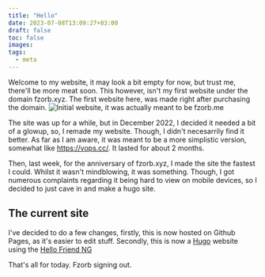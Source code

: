 ```yaml
---
title: "Hello"
date: 2023-07-08T13:09:27+03:00
draft: false
toc: false
images:
tags:
  - meta
---
```

Welcome to my website, it may look a bit empty for now, but trust me, there'll be more meat soon. This however, isn't my first website under the domain fzorb.xyz. The first website here, was made right after purchasing the domain.
![Initial website, it was actually meant to be fzorb.me](/pictures/fzorbv1.png)


The site was up for a while, but in December 2022, I decided it needed a bit of a glowup, so, I remade my website. Though, I didn't necesarrily find it better. As far as I am aware, it was meant to be a more simplistic version, somewhat like <https://vops.cc/>. It lasted for about 2 months.


Then, last week, for the anniversary of fzorb.xyz, I made the site the fastest I could. Whilst it wasn't mindblowing, it was something. Though, I got numerous complaints regarding it being hard to view on mobile devices, so I decided to just cave in and make a hugo site.
## The current site
I've decided to do a few changes, firstly, this is now hosted on Github Pages, as it's easier to edit stuff. Secondly, this is now a [Hugo](https://gohugo.io/) website using the [Hello Friend NG](https://themes.gohugo.io/themes/hugo-theme-hello-friend-ng/)


That's all for today. Fzorb signing out.